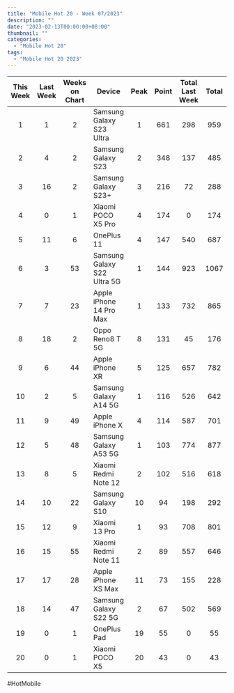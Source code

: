 ```yaml
---
title: "Mobile Hot 20 - Week 07/2023"
description: ""
date: "2023-02-13T00:00:00+08:00"
thumbnail: ""
categories:
  - "Mobile Hot 20"
tags:
  - "Mobile Hot 20 2023"
---
```

<!--more-->
|This Week|Last Week|Weeks on Chart|Device|Peak|Point|Total Last Week|Total|
|:---:|:---:|:---:|---|:---:|:---:|:---:|:---:|
|1|1|2|Samsung Galaxy S23 Ultra|1|661|298|959|
|2|4|2|Samsung Galaxy S23|2|348|137|485|
|3|16|2|Samsung Galaxy S23+|3|216|72|288|
|4|0|1|Xiaomi POCO X5 Pro|4|174|0|174|
|5|11|6|OnePlus 11|4|147|540|687|
|6|3|53|Samsung Galaxy S22 Ultra 5G|1|144|923|1067|
|7|7|23|Apple iPhone 14 Pro Max|1|133|732|865|
|8|18|2|Oppo Reno8 T 5G|8|131|45|176|
|9|6|44|Apple iPhone XR|5|125|657|782|
|10|2|5|Samsung Galaxy A14 5G|1|116|526|642|
|11|9|49|Apple iPhone X|4|114|587|701|
|12|5|48|Samsung Galaxy A53 5G|1|103|774|877|
|13|8|5|Xiaomi Redmi Note 12|2|102|516|618|
|14|10|22|Samsung Galaxy S10|10|94|198|292|
|15|12|9|Xiaomi 13 Pro|1|93|708|801|
|16|15|55|Xiaomi Redmi Note 11|2|89|557|646|
|17|17|28|Apple iPhone XS Max|11|73|155|228|
|18|14|47|Samsung Galaxy S22 5G|2|67|502|569|
|19|0|1|OnePlus Pad|19|55|0|55|
|20|0|1|Xiaomi POCO X5|20|43|0|43|

#HotMobile